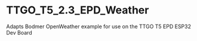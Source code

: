 # TTGO_T5_2.3_EPD_Weather
Adapts Bodmer OpenWeather example for use on the TTGO T5 EPD ESP32 Dev Board
